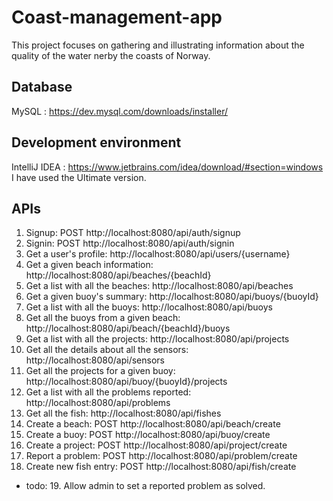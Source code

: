 # Coast-management-app
 
This project focuses on gathering and illustrating information about the quality of the water nerby the coasts of Norway. 

## Database
MySQL : https://dev.mysql.com/downloads/installer/

## Development environment 
IntelliJ IDEA : https://www.jetbrains.com/idea/download/#section=windows <br>
I have used the Ultimate version.

## APIs
1. Signup: POST http://localhost:8080/api/auth/signup
2. Signin: POST http://localhost:8080/api/auth/signin
3. Get a user's profile: http://localhost:8080/api/users/{username}
4. Get a given beach information: http://localhost:8080/api/beaches/{beachId}
5. Get a list with all the beaches: http://localhost:8080/api/beaches
6. Get a given buoy's summary: http://localhost:8080/api/buoys/{buoyId}
7. Get a list with all the buoys: http://localhost:8080/api/buoys
8. Get all the buoys from a given beach: http://localhost:8080/api/beach/{beachId}/buoys
9. Get a list with all the projects: http://localhost:8080/api/projects
10. Get all the details about all the sensors: http://localhost:8080/api/sensors
11. Get all the projects for a given buoy: http://localhost:8080/api/buoy/{buoyId}/projects
12. Get a list with all the problems reported: http://localhost:8080/api/problems
13. Get all the fish: http://localhost:8080/api/fishes
14. Create a beach: POST http://localhost:8080/api/beach/create
15. Create a buoy: POST http://localhost:8080/api/buoy/create
16. Create a project: POST http://localhost:8080/api/project/create
17. Report a problem: POST http://localhost:8080/api/problem/create
18. Create new fish entry: POST http://localhost:8080/api/fish/create
- todo: 19. Allow admin to set a reported problem as solved.
